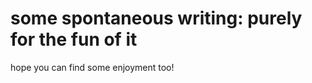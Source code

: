 ---
---

# some spontaneous writing: purely for the fun of it 

hope you can find some enjoyment too!
